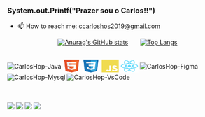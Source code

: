 ### System.out.Printf("Prazer sou o Carlos!!")

- 📫 How to reach me: ccarloshos2019@gmail.com

<div align="center">
  <a href="https://github.com/carlosHop">
    
  [![Anurag's GitHub stats](https://github-readme-stats.vercel.app/api?username=CarlosHop&show_icons=true&theme=tokyo)](https://github.com/CarlosHop/github-readme-stats) &nbsp; &nbsp; &nbsp; [![Top Langs](https://github-readme-stats.vercel.app/api/top-langs/?username=CarlosHop&langs_count=8=true&theme=tokyo)](https://github.com/CarlosHop/github-readme-stats)
    
</div>
  
<div style="display: inline_block"><br>
  <img align="center" alt="CarlosHop-Java" height="30" width="40" src="https://cdn.jsdelivr.net/gh/devicons/devicon/icons/java/java-original-wordmark.svg" />
  <img align="center" alt="CarlosHop-HTML" height="30" width="40" src="https://raw.githubusercontent.com/devicons/devicon/master/icons/html5/html5-original.svg">
  <img align="center" alt="CarlosHop-CSS" height="30" width="40" src="https://raw.githubusercontent.com/devicons/devicon/master/icons/css3/css3-original.svg">
  <img align="center" alt="CarlosHop-Js" height="30" width="40" src="https://raw.githubusercontent.com/devicons/devicon/master/icons/javascript/javascript-plain.svg">
  <img align="center" alt="CarlosHop-React" height="30" width="40" src="https://raw.githubusercontent.com/devicons/devicon/master/icons/react/react-original.svg">
  <img align="center" alt="CarlosHop-Figma" height="30" width="40" src="https://cdn.jsdelivr.net/gh/devicons/devicon/icons/figma/figma-original.svg" />
  <img align="center" alt="CarlosHop-Mysql" height="30" width="40" src="https://cdn.jsdelivr.net/gh/devicons/devicon/icons/mysql/mysql-original.svg" />
  <img align="center" alt="CarlosHop-VsCode" height="30" width="40" src="https://cdn.jsdelivr.net/gh/devicons/devicon/icons/vscode/vscode-original.svg" />
 
</div>
  
  ##
  
<div aling="center"><br>
  <img align="center" src="https://img.shields.io/badge/WhatsApp-25D366?style=for-the-badge&logo=whatsapp&logoColor=white" target="_blank"></a>
  <img align="center" src="https://img.shields.io/badge/-Instagram-%23E4405F?style=for-the-badge&logo=instagram&logoColor=white" target="_blank"></a>
  <img align="center" src="https://img.shields.io/badge/Discord-7289DA?style=for-the-badge&logo=discord&logoColor=white" target="_blank"></a> 
  <img align="center" src="https://img.shields.io/badge/-LinkedIn-%230077B5?style=for-the-badge&logo=linkedin&logoColor=white" target="_blank"></a>
</div>
